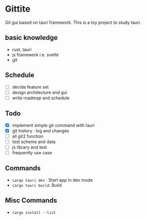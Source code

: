 # Gittite

Git gui based on tauri framework.
This is a toy project to study tauri.

## basic knowledge

- rust, tauri
- js framework i.e. svelte
- git

## Schedule

- [ ] decide feature set
- [ ] design architecture and gui
- [ ] write roadmap and schedule

## Todo

- [x] implement simple git command with tauri
- [x] git history : log and changes
- [ ] all git2 function
- [ ] test scheme and data
- [ ] js library and test
- [ ] frequently use case

## Commands

- `cargo tauri dev` : Start app in dev mode
- `cargo tauri build`: Build

## Misc Commands

- `cargo install --list`
